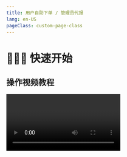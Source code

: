 ```yaml
---
title: 用户自助下单 / 管理员代报
lang: en-US
pageClass: custom-page-class
---
```


# 🚀🚀🚀 快速开始


## 操作视频教程

<video src="https://perfect.yanxi.site/md/cms-video/order.mp4" controls/>


## 用户自助下单

> 报货就和淘宝购物一样简单，我们只需要把需要的商品放到购物车，然后下单即可。具体的报货步骤可以拆分为以下几步！

:::tip

```
- 1. 选择分类
- 2. 点击需要报货的商品
- 3. 选择尺码和数量 （可一次上报多个尺码）
- 4. 加入购物车
- 5. 点击下单！ OK
```

`温馨提示：下单的步骤对于现在的每个人来说应该都是无需学习就完成会的！！而且下单界面也会高亮提醒现有的尺码可能存在 “库存少或者断码 ” 的鞋子！实时告知商品的库存信息！非常的直观明了。`
:::


#### 以下为商品下单的示例图

>

<div class="inline-container">
    <img src="/public/img/core/order-1.png" class="fancybox" data-fancybox="gallery"  width="33%"></img> 
    <img src="/public/img/core/order-2.png" class="fancybox" data-fancybox="gallery"  width="33%"></img> 
    <img src="/public/img/core/order-3.png" class="fancybox" data-fancybox="gallery"  width="33%"></img> 
</div>

###

<div class="fan-tips">
    <span> · 下单之后管理员就可以在接单大厅中看到我们的订单，如下所示：在页面 </span>
    <span class="highlight-text">【我的】 - 【管理工具】 - 【多仓配货】</span>
    <span>中查看到具体的订单信息。</span>
</div>

 <div class="inline-container">
    <img src="/public/img/core/declare-1.png" alt="" class="fancybox" data-fancybox="gallery" width="24%">
    <img src="/public/img/core/declare-2.png" alt="" class="fancybox" data-fancybox="gallery" width="24%">
    <img src="/public/img/core/declare-3.png" alt="" class="fancybox" data-fancybox="gallery" width="24%">
    <img src="/public/img/core/declare-4.png" alt="" class="fancybox" data-fancybox="gallery" width="24%">
</div>

## 管理员代报

```
> 当然如果所有的用户都愿意自己下单，这对于工厂而言这是最理想的状态了！！!
```

> 用户自主下单与否这个取决于用户对新鲜事物的接受程度，有些年轻的用户他们反而更加喜欢使用软件来进行这一系列的操作，因为软件对于这些年轻的用户而言代表着方便快捷，省去了很多沟通的麻烦。

> 但是可能存在部分客户是不愿意改变原始的习惯的，那么类似这种情况，我们工厂好管家提供了 <span class="underline-text">“管理员代报” </span>功能帮助这一小部分用户实现代为报货！

这一步其实就是我们帮助用户把这些数据录入成 excel 一样！相关的数据一定是需要整理的，但是这种整理的方式成本就很低，而且<span class="highlight-text">非常方便！无需学习即可上手操作</span>

:::danger
代报使用软件的好处就是后续我们根据这些订单会 <strong class="underline-text">自动挂载配货辅助信息、自动配货动线布局、双重核实保障、库存自动核减、账单全自动生成</strong>，等等一系列的高效管理功能 . <span class="highlight-text">完全无需人工计算！！！</span>节约了大量的时间和精力
:::

#### 那么管理员如何进行代报呢？

:::tip
`代报下单的步骤基本上和我们的客户下单都保持一致！只有在点击下单之前 多了一步 “ 管理代报 ”，选择代报客户。是非常方便的`

```
- 1. 选择分类
- 2. 点击需要报货的商品
- 3. 选择尺码和数量 （可一次上报多个尺码）
- 4. 加入购物车
- 5. 管理代报，选择代报用户！（管理代报）
- 6. 点击下单！ OK
```

具体可以参考下图！
:::

<div class="inline-container">
    <img src="/public/img/core/replace-1.png" alt="" class="fancybox" data-fancybox="gallery" width="33%">
    <img src="/public/img/core/replace-2.png" alt="" class="fancybox" data-fancybox="gallery" width="33%">
    <img src="/public/img/core/replace-3.png" alt="" class="fancybox" data-fancybox="gallery" width="33%">
</div>

## 订单备注信息

> 订单也提供了备注信息填写！方便了客户与配货员之间的需求对接！省去了沟通麻烦，这种特别适合打包、单独装、等使用！具体使用可以参考下图。

<div class="fan-tips"> · 可以看到我们用户的代报以及物流时间备注等相关信息，会以 <strong style="color:red;">“红色高亮”</strong> 的字体显示在我们订单列表页面的内容中！用于醒目的提醒我们的配货员</div>

>

<div class="inline-container">
    <img src="/public/img/core/message-1.png" alt="" class="fancybox" data-fancybox="gallery" width="49%">
    <img src="/public/img/core/message-2.png" alt="" class="fancybox" data-fancybox="gallery" width="49%">
</div>

:::warning
那么分析完这个订单下单的内容之后，我们即将进入我们软件的<span class="highlight-text"> “ 配货功能 ” </span>，一起来感受一下如何让配货员更加
<span class="highlight-text">高效、精确、轻松</span>
的配备货物！请接着往下看 →
:::

